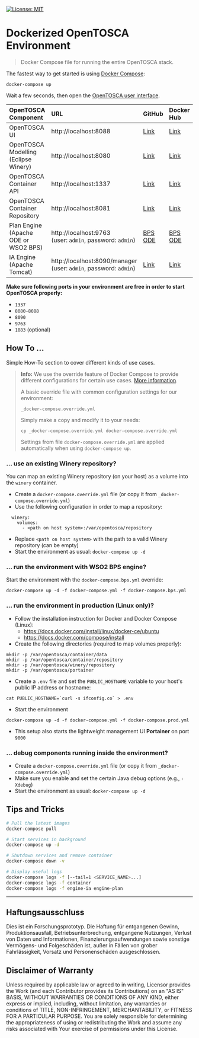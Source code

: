
[![License: MIT](https://img.shields.io/badge/License-MIT-yellow.svg)](https://opensource.org/licenses/MIT)

# Dockerized OpenTOSCA Environment

> Docker Compose file for running the entire OpenTOSCA stack.

The fastest way to get started is using [Docker Compose](https://docs.docker.com/compose/):

    docker-compose up

Wait a few seconds, then open the [OpenTOSCA user interface](http://localhost:8088).

| OpenTOSCA Component | URL | GitHub | Docker Hub |
|:------------------- |:--- |:------ |:---------- |
| OpenTOSCA UI | http://localhost:8088 | [Link](https://github.com/OpenTOSCA/ui) | [Link](https://hub.docker.com/r/opentosca/ui) |
| OpenTOSCA Modelling (Eclipse Winery) | http://localhost:8080 | [Link](https://github.com/OpenTOSCA/winery) | [Link](https://hub.docker.com/r/opentosca/winery) |
| OpenTOSCA Container API | http://localhost:1337 | [Link](https://github.com/OpenTOSCA/container) | [Link](https://hub.docker.com/r/opentosca/container) |
| OpenTOSCA Container Repository | http://localhost:8081 | [Link](https://github.com/OpenTOSCA/winery) | [Link](https://hub.docker.com/r/opentosca/winery) |
| Plan Engine (Apache ODE or WSO2 BPS) | http://localhost:9763<br>(user: `admin`, password: `admin`) | [BPS](https://github.com/OpenTOSCA/bps) [ODE](https://github.com/OpenTOSCA/ode) | [BPS](https://hub.docker.com/r/opentosca/bps) [ODE](https://hub.docker.com/r/opentosca/ode) |
| IA Engine (Apache Tomcat) | http://localhost:8090/manager<br>(user: `admin`, password: `admin`) | [Link](https://github.com/OpenTOSCA/engine-ia) | [Link](https://hub.docker.com/r/opentosca/engine-ia) |

**Make sure following ports in your environment are free in order to start OpenTOSCA properly:**

* `1337`
* `8080-8088`
* `8090`
* `9763`
* `1883` (optional)

## How To ...

Simple How-To section to cover different kinds of use cases.

> **Info:** We use the override feature of Docker Compose to provide different configurations for certain use cases.
> [More information](https://docs.docker.com/compose/extends).
>
> A basic override file with common configuration settings for our environment:
> ```
> _docker-compose.override.yml
> ```
> Simply make a copy and modify it to your needs:
> ```
> cp _docker-compose.override.yml docker-compose.override.yml
> ```
> Settings from file `docker-compose.override.yml` are applied automatically when using `docker-compose up`.

### ... use an existing Winery repository?

You can map an existing Winery repository (on your host) as a volume into the `winery` container.

* Create a `docker-compose.override.yml` file (or copy it from `_docker-compose.override.yml`)
* Use the following configuration in order to map a repository:
```
  winery:
    volumes:
      - <path on host system>:/var/opentosca/repository
```
* Replace `<path on host system>` with the path to a valid Winery repository (can be empty)
* Start the environment as usual: `docker-compose up -d`

### ... run the environment with WSO2 BPS engine?

Start the environment with the `docker-compose.bps.yml` override:

```
docker-compose up -d -f docker-compose.yml -f docker-compose.bps.yml
```

### ... run the environment in production (Linux only)?

* Follow the installation instruction for Docker and Docker Compose (Linux):
    * <https://docs.docker.com/install/linux/docker-ce/ubuntu>
    * <https://docs.docker.com/compose/install>
* Create the following directories (required to map volumes properly):
```
mkdir -p /var/opentosca/container/data
mkdir -p /var/opentosca/container/repository
mkdir -p /var/opentosca/winery/repository
mkdir -p /var/opentosca/portainer
```
* Create a `.env` file and set the `PUBLIC_HOSTNAME` variable to your host's public IP address or hostname:
```
cat PUBLIC_HOSTNAME=`curl -s ifconfig.co` > .env
```
* Start the environment
```
docker-compose up -d -f docker-compose.yml -f docker-compose.prod.yml
```
* This setup also starts the lightweight management UI **Portainer** on port `9000`

### ... debug components running inside the environment?

* Create a `docker-compose.override.yml` file (or copy it from `_docker-compose.override.yml`)
* Make sure you enable and set the certain Java debug options (e.g., `-Xdebug`)
* Start the environment as usual: `docker-compose up -d`

## Tips and Tricks

```bash
# Pull the latest images
docker-compose pull

# Start services in background
docker-compose up -d

# Shutdown services and remove container
docker-compose down -v

# Display useful logs
docker-compose logs -f [--tail=1 <SERVICE_NAME>...]
docker-compose logs -f container
docker-compose logs -f engine-ia engine-plan
```

---

## Haftungsausschluss

Dies ist ein Forschungsprototyp.
Die Haftung für entgangenen Gewinn, Produktionsausfall, Betriebsunterbrechung, entgangene Nutzungen, Verlust von Daten und Informationen, Finanzierungsaufwendungen sowie sonstige Vermögens- und Folgeschäden ist, außer in Fällen von grober Fahrlässigkeit, Vorsatz und Personenschäden ausgeschlossen.

## Disclaimer of Warranty

Unless required by applicable law or agreed to in writing, Licensor provides the Work (and each Contributor provides its Contributions) on an "AS IS" BASIS, WITHOUT WARRANTIES OR CONDITIONS OF ANY KIND, either express or implied, including, without limitation, any warranties or conditions of TITLE, NON-INFRINGEMENT, MERCHANTABILITY, or FITNESS FOR A PARTICULAR PURPOSE.
You are solely responsible for determining the appropriateness of using or redistributing the Work and assume any risks associated with Your exercise of permissions under this License.
